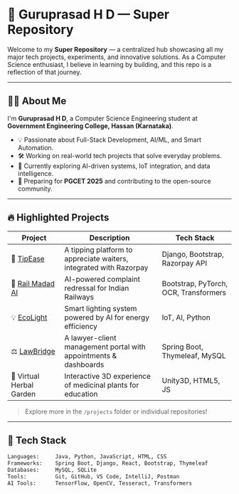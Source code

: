 # 🚀 Guruprasad H D — Super Repository

Welcome to my **Super Repository** — a centralized hub showcasing all my major tech projects, experiments, and innovative solutions. As a Computer Science enthusiast, I believe in learning by building, and this repo is a reflection of that journey.

---

## 👨‍💻 About Me

I'm **Guruprasad H D**, a Computer Science Engineering student at **Government Engineering College, Hassan (Karnataka)**.

- 💡 Passionate about Full-Stack Development, AI/ML, and Smart Automation.
- 🛠️ Working on real-world tech projects that solve everyday problems.
- 🌱 Currently exploring AI-driven systems, IoT integration, and data intelligence.
- 🎯 Preparing for **PGCET 2025** and contributing to the open-source community.

---

## 🔥 Highlighted Projects

| Project | Description | Tech Stack |
|--------|-------------|------------|
| 🌟 [TipEase](https://github.com/yourusername/TipEase) | A tipping platform to appreciate waiters, integrated with Razorpay | Django, Bootstrap, Razorpay API |
| 📡 [Rail Madad AI](https://github.com/yourusername/RailMadadAI) | AI-powered complaint redressal for Indian Railways | Bootstrap, PyTorch, OCR, Transformers |
| 💡 [EcoLight](https://github.com/yourusername/EcoLight) | Smart lighting system powered by AI for energy efficiency | IoT, AI, Python |
| ⚖️ [LawBridge](https://github.com/yourusername/LawBridge) | A lawyer-client management portal with appointments & dashboards | Spring Boot, Thymeleaf, MySQL |
| 🌿 Virtual Herbal Garden | Interactive 3D experience of medicinal plants for education | Unity3D, HTML5, JS |

> Explore more in the `/projects` folder or individual repositories!

---

## 🧠 Tech Stack

```bash
Languages:     Java, Python, JavaScript, HTML, CSS
Frameworks:    Spring Boot, Django, React, Bootstrap, Thymeleaf
Databases:     MySQL, SQLite
Tools:         Git, GitHub, VS Code, IntelliJ, Postman
AI Tools:      TensorFlow, OpenCV, Tesseract, Transformers
